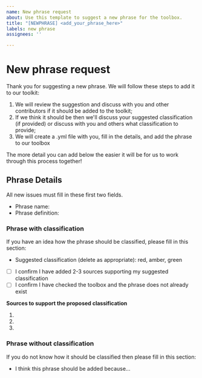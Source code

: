 ```yaml
---
name: New phrase request
about: Use this template to suggest a new phrase for the toolbox.
title: "[NEWPHRASE] <add_your_phrase_here>"
labels: new phrase
assignees: ''

---
```


# New phrase request

Thank you for suggesting a new phrase. We will follow these steps to add it to our toolkit:

1. We will review the suggestion and discuss with you and other contributors if it should be added to the toolkit;
2. If we think it should be then we'll discuss your suggested classification (if provided) or discuss with you and others what classification to provide;
3. We will create a .yml file with you, fill in the details, and add the phrase to our toolbox

The more detail you can add below the easier it will be for us to work through this process together!

## Phrase Details

All new issues must fill in these first two fields.

* Phrase name:
* Phrase definition: 

### Phrase with classification

If you have an idea how the phrase should be classified, please fill in this section:

* Suggested classification (delete as appropriate): red, amber, green
* [ ] I confirm I have added 2-3 sources supporting my suggested classification
* [ ] I confirm I have checked the toolbox and the phrase does not already exist

**Sources to support the proposed classification**

1. 
2. 
3. 

### Phrase without classification

If you do not know how it should be classified then please fill in this section:

* I think this phrase should be added because...
